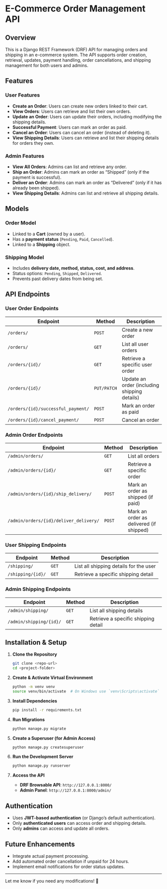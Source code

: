 # **E-Commerce Order Management API**  

## **Overview**  
This is a Django REST Framework (DRF) API for managing orders and shipping in an e-commerce system. The API supports order creation, retrieval, updates, payment handling, order cancellations, and shipping management for both users and admins.  

## **Features**  

### **User Features**  
- **Create an Order**: Users can create new orders linked to their cart.  
- **View Orders**: Users can retrieve and list their own orders.  
- **Update an Order**: Users can update their orders, including modifying the shipping details.  
- **Successful Payment**: Users can mark an order as paid.  
- **Cancel an Order**: Users can cancel an order (instead of deleting it).  
- **View Shipping Details**: Users can retrieve and list their shipping details for orders they own.  

### **Admin Features**  
- **View All Orders**: Admins can list and retrieve any order.  
- **Ship an Order**: Admins can mark an order as “Shipped” (only if the payment is successful).  
- **Deliver an Order**: Admins can mark an order as “Delivered” (only if it has already been shipped).  
- **View Shipping Details**: Admins can list and retrieve all shipping details.  

## **Models**  

### **Order Model**  
- Linked to a **Cart** (owned by a user).  
- Has a **payment status** (`Pending`, `Paid`, `Cancelled`).  
- Linked to a **Shipping** object.  

### **Shipping Model**  
- Includes **delivery date, method, status, cost, and address**.  
- Status options: `Pending`, `Shipped`, `Delivered`.  
- Prevents past delivery dates from being set.  

## **API Endpoints**  

### **User Order Endpoints**  
| Endpoint | Method | Description |
|----------|--------|-------------|
| `/orders/` | `POST` | Create a new order |
| `/orders/` | `GET` | List all user orders |
| `/orders/{id}/` | `GET` | Retrieve a specific user order |
| `/orders/{id}/` | `PUT/PATCH` | Update an order (including shipping details) |
| `/orders/{id}/successful_payment/` | `POST` | Mark an order as paid |
| `/orders/{id}/cancel_payment/` | `POST` | Cancel an order |

### **Admin Order Endpoints**  
| Endpoint | Method | Description |
|----------|--------|-------------|
| `/admin/orders/` | `GET` | List all orders |
| `/admin/orders/{id}/` | `GET` | Retrieve a specific order |
| `/admin/orders/{id}/ship_delivery/` | `POST` | Mark an order as shipped (if paid) |
| `/admin/orders/{id}/deliver_delivery/` | `POST` | Mark an order as delivered (if shipped) |

### **User Shipping Endpoints**  
| Endpoint | Method | Description |
|----------|--------|-------------|
| `/shipping/` | `GET` | List all shipping details for the user |
| `/shipping/{id}/` | `GET` | Retrieve a specific shipping detail |

### **Admin Shipping Endpoints**  
| Endpoint | Method | Description |
|----------|--------|-------------|
| `/admin/shipping/` | `GET` | List all shipping details |
| `/admin/shipping/{id}/` | `GET` | Retrieve a specific shipping detail |

## **Installation & Setup**  

1. **Clone the Repository**  
   ```sh
   git clone <repo-url>
   cd <project-folder>
   ```

2. **Create & Activate Virtual Environment**  
   ```sh
   python -m venv venv
   source venv/bin/activate  # On Windows use `venv\Scripts\activate`
   ```

3. **Install Dependencies**  
   ```sh
   pip install -r requirements.txt
   ```

4. **Run Migrations**  
   ```sh
   python manage.py migrate
   ```

5. **Create a Superuser (for Admin Access)**  
   ```sh
   python manage.py createsuperuser
   ```

6. **Run the Development Server**  
   ```sh
   python manage.py runserver
   ```

7. **Access the API**  
   - **DRF Browsable API**: `http://127.0.0.1:8000/`
   - **Admin Panel**: `http://127.0.0.1:8000/admin/`

## **Authentication**  
- Uses **JWT-based authentication** (or Django’s default authentication).  
- Only **authenticated users** can access order and shipping details.  
- Only **admins** can access and update all orders.  

## **Future Enhancements**  
- Integrate actual payment processing.  
- Add automated order cancellation if unpaid for 24 hours.  
- Implement email notifications for order status updates.  

---

Let me know if you need any modifications! 🚀
